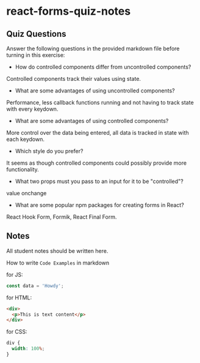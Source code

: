 # react-forms-quiz-notes

## Quiz Questions

Answer the following questions in the provided markdown file before turning in this exercise:

- How do controlled components differ from uncontrolled components?

Controlled components track their values using state.

- What are some advantages of using uncontrolled components?

Performance, less callback functions running and not having to track state with every keydown.

- What are some advantages of using controlled components?

More control over the data being entered, all data is tracked in state with each keydown.

- Which style do you prefer?

It seems as though controlled components could possibly provide more functionality.

- What two props must you pass to an input for it to be "controlled"?

value
onchange

- What are some popular npm packages for creating forms in React?

React Hook Form, Formik, React Final Form.

## Notes

All student notes should be written here.

How to write `Code Examples` in markdown

for JS:

```javascript
const data = 'Howdy';
```

for HTML:

```html
<div>
  <p>This is text content</p>
</div>
```

for CSS:

```css
div {
  width: 100%;
}
```
